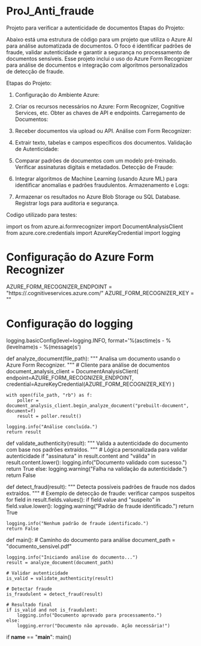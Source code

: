 # ProJ_Anti_fraude

Projeto para verificar a autenticidade de documentos
Etapas do Projeto:


Abaixo está uma estrutura de código para um projeto que utiliza o Azure AI para análise automatizada de documentos. O foco é identificar padrões de fraude, validar autenticidade e garantir a segurança no processamento de documentos sensíveis. Esse projeto inclui o uso do Azure Form Recognizer para análise de documentos e integração com algoritmos personalizados de detecção de fraude.

Etapas do Projeto:
1. Configuração do Ambiente Azure:

2. Criar os recursos necessários no Azure: Form Recognizer, Cognitive Services, etc.
Obter as chaves de API e endpoints.
Carregamento de Documentos:

3. Receber documentos via upload ou API.
Análise com Form Recognizer:

4. Extrair texto, tabelas e campos específicos dos documentos.
Validação de Autenticidade:

5. Comparar padrões de documentos com um modelo pré-treinado.
Verificar assinaturas digitais e metadados.
Detecção de Fraude:

6. Integrar algoritmos de Machine Learning (usando Azure ML) para identificar anomalias e padrões fraudulentos.
Armazenamento e Logs:

7. Armazenar os resultados no Azure Blob Storage ou SQL Database.
Registrar logs para auditoria e segurança.

Codigo utilizado para testes:

import os
from azure.ai.formrecognizer import DocumentAnalysisClient
from azure.core.credentials import AzureKeyCredential
import logging

# Configuração do Azure Form Recognizer
AZURE_FORM_RECOGNIZER_ENDPOINT = "https://<seu-endpoint>.cognitiveservices.azure.com/"
AZURE_FORM_RECOGNIZER_KEY = "<sua-chave>"

# Configuração do logging
logging.basicConfig(level=logging.INFO, format='%(asctime)s - %(levelname)s - %(message)s')

def analyze_document(file_path):
    """
    Analisa um documento usando o Azure Form Recognizer.
    """
    # Cliente para análise de documentos
    document_analysis_client = DocumentAnalysisClient(
        endpoint=AZURE_FORM_RECOGNIZER_ENDPOINT,
        credential=AzureKeyCredential(AZURE_FORM_RECOGNIZER_KEY)
    )

    with open(file_path, "rb") as f:
        poller = document_analysis_client.begin_analyze_document("prebuilt-document", document=f)
        result = poller.result()

    logging.info("Análise concluída.")
    return result

def validate_authenticity(result):
    """
    Valida a autenticidade do documento com base nos padrões extraídos.
    """
    # Lógica personalizada para validar autenticidade
    if "assinatura" in result.content and "válida" in result.content.lower():
        logging.info("Documento validado com sucesso.")
        return True
    else:
        logging.warning("Falha na validação da autenticidade.")
        return False

def detect_fraud(result):
    """
    Detecta possíveis padrões de fraude nos dados extraídos.
    """
    # Exemplo de detecção de fraude: verificar campos suspeitos
    for field in result.fields.values():
        if field.value and "suspeito" in field.value.lower():
            logging.warning("Padrão de fraude identificado.")
            return True

    logging.info("Nenhum padrão de fraude identificado.")
    return False

def main():
    # Caminho do documento para análise
    document_path = "documento_sensivel.pdf"

    logging.info("Iniciando análise do documento...")
    result = analyze_document(document_path)

    # Validar autenticidade
    is_valid = validate_authenticity(result)

    # Detectar fraude
    is_fraudulent = detect_fraud(result)

    # Resultado final
    if is_valid and not is_fraudulent:
        logging.info("Documento aprovado para processamento.")
    else:
        logging.error("Documento não aprovado. Ação necessária!")

if __name__ == "__main__":
    main()
